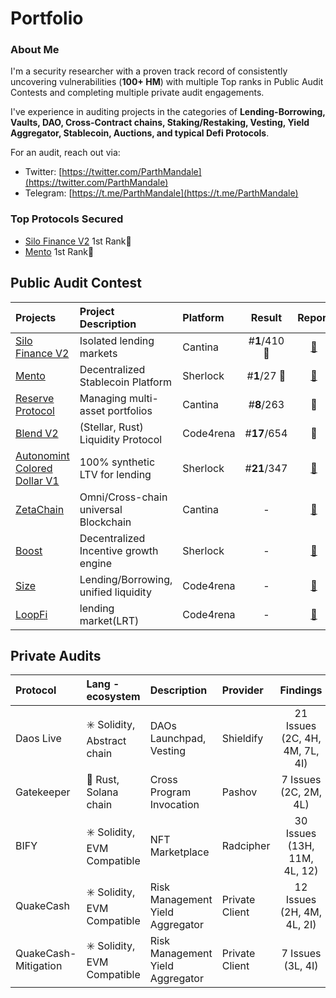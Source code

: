 # Portfolio

### About Me
I'm a security researcher with a proven track record of consistently uncovering vulnerabilities (**100+ HM**) with multiple Top ranks in Public Audit Contests and completing multiple private audit engagements. 

I've experience in auditing projects in the categories of **Lending-Borrowing, Vaults, DAO, Cross-Contract chains, Staking/Restaking, Vesting, Yield Aggregator, Stablecoin, Auctions, and typical Defi Protocols**.

For an audit, reach out via:
- Twitter: [https://twitter.com/ParthMandale](https://twitter.com/ParthMandale)
- Telegram: [https://t.me/ParthMandale](https://t.me/ParthMandale)

### Top Protocols Secured
- [Silo Finance V2](https://cantina.xyz/competitions/18f1e37b-9ac2-4ba9-b32e-50344500c1a7/leaderboard) 1st Rank🥇
- [Mento](https://audits.sherlock.xyz/contests/187) 1st Rank🥇

## Public Audit Contest 

| Projects                                                           | Project Description      | Platform   | Result |                         Report                         |  
| :---------------------------------------------------------------- | :------------------------ | :--------- | :--: | :----------------------------------------------------: |
| [Silo Finance V2](https://cantina.xyz/competitions/18f1e37b-9ac2-4ba9-b32e-50344500c1a7/leaderboard)   | Isolated lending markets | Cantina  | #**1**/410 🥇| [📄](https://cantina.xyz/competitions/18f1e37b-9ac2-4ba9-b32e-50344500c1a7/leaderboard) |
| [Mento](https://audits.sherlock.xyz/contests/187)                 | Decentralized Stablecoin Platform | Sherlock | #**1**/27 🥇| [📄](https://audits.sherlock.xyz/contests/187/leaderboard)|
| [Reserve Protocol](https://cantina.xyz/competitions/9dfca0bc-a7bf-482e-a3df-4eb861f55c4f)  | Managing multi-asset portfolios | Cantina  | #**8**/263 | 📄 |
| [Blend V2](https://code4rena.com/audits/2025-02-blend-v2-audit-certora-formal-verification) | (Stellar, Rust) Liquidity Protocol | Code4rena | #**17**/654 | 📄 |
| [Autonomint Colored Dollar V1](https://audits.sherlock.xyz/contests/569) |  100% synthetic LTV for lending | Sherlock | #**21**/347 | [📄](https://audits.sherlock.xyz/contests/569/report) |
| [ZetaChain](https://cantina.xyz/competitions/80a33cf0-ad69-4163-a269-d27756aacb5e) | Omni/Cross-chain universal Blockchain  | Cantina | - | [📄](https://cantina.xyz/competitions/80a33cf0-ad69-4163-a269-d27756aacb5e)  |
| [Boost](https://audits.sherlock.xyz/contests/426)             | Decentralized Incentive growth engine | Sherlock  | - | [📄](https://audits.sherlock.xyz/contests/426/report)  |
| [Size](https://code4rena.com/audits/2024-06-size)             | Lending/Borrowing, unified liquidity | Code4rena | - | [📄](https://code4rena.com/reports/2024-06-size)  |
| [LoopFi](https://code4rena.com/audits/2024-06-size)           |  lending market(LRT)   | Code4rena  | - | [📄](https://code4rena.com/reports/2024-05-loop)  |

## Private Audits

| Protocol                                                         | Lang - ecosystem      | Description | Provider   | Findings |                         Report                    |  
| :---------------------------------------------------------------- | :------------------------ | :------------------------ | :--------- | :--: | :----------------------------------------------------: |
| Daos Live           | ✳️ Solidity, Abstract chain | DAOs Launchpad, Vesting | Shieldify  | 21 Issues (2C, 4H, 4M, 7L, 4I) | [📄](https://github.com/shieldify-security/audits-portfolio-md/blob/main/DaosLive-Security-Review.md)
| Gatekeeper           | 🦀 Rust, Solana chain | Cross Program Invocation | Pashov  | 7 Issues (2C, 2M, 4L) | [📄](https://github.com/pashov/audits/blob/master/team/pdf/Gatekeeper-security-review_2025-06-28.pdf)
| BIFY                | ✳️ Solidity, EVM Compatible | NFT Marketplace | Radcipher | 30 Issues (13H, 11M, 4L, 12) | [📄](https://github.com/radcipher/radcipher/blob/main/reports/private-audits/pdf/2025-07-19-Bify-Audit-Report.pdf)
| QuakeCash           | ✳️ Solidity, EVM Compatible | Risk Management Yield Aggregator | Private Client | 12 Issues (2H, 4M, 4L, 2I) | [📄](https://github.com/Parthmandale/Private-Audits/blob/main/QuakeCash%20Audit%20Report.pdf)
| QuakeCash-Mitigation | ✳️ Solidity, EVM Compatible | Risk Management Yield Aggregator | Private Client | 7 Issues (3L, 4I) | [📄](https://github.com/Parthmandale/Private-Audits/blob/main/QuakeCash%20Mitigation%20Audit%20Report%20.pdf)
